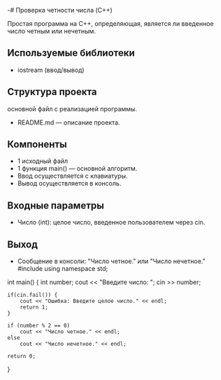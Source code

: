 -# Проверка четности числа (C++)

Простая программа на C++, определяющая, является ли введенное число четным или нечетным.

## Используемые библиотеки
- iostream (ввод/вывод)

## Структура проекта
основной файл с реализацией программы.
- README.md — описание проекта.
## Компоненты
- 1 исходный файл
- 1 функция main() — основной алгоритм.
- Ввод осуществляется с клавиатуры.
- Вывод осуществляется в консоль.

## Входные параметры
- Число (int): целое число, введенное пользователем через cin.

## Выход
- Сообщение в консоли: "Число четное." или "Число нечетное."
#include <iostream>
using namespace std;

int main() {
    int number;
    cout << "Введите число: ";
    cin >> number;

    if(cin.fail()) {
        cout << "Ошибка: Введите целое число." << endl;
        return 1;
    }

    if (number % 2 == 0)
        cout << "Число четное." << endl;
    else
        cout << "Число нечетное." << endl;

    return 0;
}
